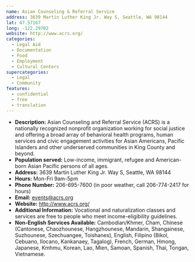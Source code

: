 ```yaml
---
name: Asian Counseling & Referral Service
address: 3639 Martin Luther King Jr. Way S, Seattle, WA 98144
lat: 47.57167
long: -122.29702
website: http://www.acrs.org/
categories:
  - Legal Aid
  - Documentation
  - Food
  - Employment
  - Cultural Centers
supercategories:
  - Legal
  - Community
features:
  - confidential
  - free
  - translation
---
```

- **Description:** Asian Counseling and Referral Service (ACRS) is a nationally recognized nonprofit organization working for social justice and offering a broad array of behavioral health programs, human services and civic engagement activities for Asian Americans, Pacific Islanders and other underserved communities in King County and beyond.
- **Population served:** Low-income, immigrant, refugee and American-born Asian Pacific persons of all ages.
- **Address:** 3639 Martin Luther King Jr. Way S, Seattle, WA 98144  
- **Hours:** Mon-Fri 9am-5pm
- **Phone Number:** 206-695-7600 (in poor weather, call 206-774-2417 for hours)
- **Email:** events@acrs.org
- **Website:** <http://www.acrs.org/>
- **Additional Information:** Vocational and naturalization classes and services are free to people who meet income-eligibility guidelines.  
- **Non-English Services Available:** Cambodian/Khmer, Cham, Chinese (Cantonese, Chaozhounese, Hangzhounese, Mandarin, Shangainese, Suzhounese, Szechuangee, Toishanes), English, Filipino (Bikol, Cebuano, Ilocano, Kankanaey, Tagalog), French, German, Hmong, Japanese, Kmhmu, Korean, Lao, Mien, Samoan, Spanish, Thai, Tongan, Vietnamese.
